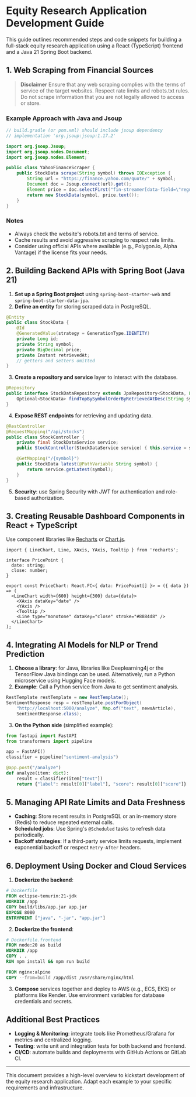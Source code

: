# Equity Research Application Development Guide

This guide outlines recommended steps and code snippets for building a full-stack equity research application using a React (TypeScript) frontend and a Java 21 Spring Boot backend.

## 1. Web Scraping from Financial Sources

> **Disclaimer**
> Ensure that any web scraping complies with the terms of service of the target websites. Respect rate limits and robots.txt rules. Do not scrape information that you are not legally allowed to access or store.

### Example Approach with Java and Jsoup

```java
// build.gradle (or pom.xml) should include jsoup dependency
// implementation 'org.jsoup:jsoup:1.17.2'

import org.jsoup.Jsoup;
import org.jsoup.nodes.Document;
import org.jsoup.nodes.Element;

public class YahooFinanceScraper {
    public StockData scrape(String symbol) throws IOException {
        String url = "https://finance.yahoo.com/quote/" + symbol;
        Document doc = Jsoup.connect(url).get();
        Element price = doc.selectFirst("fin-streamer[data-field=\"regularMarketPrice\"]");
        return new StockData(symbol, price.text());
    }
}
```

### Notes
- Always check the website's robots.txt and terms of service.
- Cache results and avoid aggressive scraping to respect rate limits.
- Consider using official APIs where available (e.g., Polygon.io, Alpha Vantage) if the license fits your needs.

## 2. Building Backend APIs with Spring Boot (Java 21)

1. **Set up a Spring Boot project** using `spring-boot-starter-web` and `spring-boot-starter-data-jpa`.
2. **Define an entity** for storing scraped data in PostgreSQL.

```java
@Entity
public class StockData {
    @Id
    @GeneratedValue(strategy = GenerationType.IDENTITY)
    private Long id;
    private String symbol;
    private BigDecimal price;
    private Instant retrievedAt;
    // getters and setters omitted
}
```

3. **Create a repository and service** layer to interact with the database.

```java
@Repository
public interface StockDataRepository extends JpaRepository<StockData, Long> {
    Optional<StockData> findTopBySymbolOrderByRetrievedAtDesc(String symbol);
}
```

4. **Expose REST endpoints** for retrieving and updating data.

```java
@RestController
@RequestMapping("/api/stocks")
public class StockController {
    private final StockDataService service;
    public StockController(StockDataService service) { this.service = service; }

    @GetMapping("/{symbol}")
    public StockData latest(@PathVariable String symbol) {
        return service.getLatest(symbol);
    }
}
```

5. **Security**: use Spring Security with JWT for authentication and role-based authorization.

## 3. Creating Reusable Dashboard Components in React + TypeScript

Use component libraries like [Recharts](https://recharts.org/) or [Chart.js](https://www.chartjs.org/).

```tsx
import { LineChart, Line, XAxis, YAxis, Tooltip } from 'recharts';

interface PricePoint {
  date: string;
  close: number;
}

export const PriceChart: React.FC<{ data: PricePoint[] }> = ({ data }) => (
  <LineChart width={600} height={300} data={data}>
    <XAxis dataKey="date" />
    <YAxis />
    <Tooltip />
    <Line type="monotone" dataKey="close" stroke="#8884d8" />
  </LineChart>
);
```

## 4. Integrating AI Models for NLP or Trend Prediction

1. **Choose a library**: for Java, libraries like Deeplearning4j or the TensorFlow Java bindings can be used. Alternatively, run a Python microservice using Hugging Face models.
2. **Example**: Call a Python service from Java to get sentiment analysis.

```java
RestTemplate restTemplate = new RestTemplate();
SentimentResponse resp = restTemplate.postForObject(
    "http://localhost:5000/analyze", Map.of("text", newsArticle),
    SentimentResponse.class);
```

3. **On the Python side** (simplified example):

```python
from fastapi import FastAPI
from transformers import pipeline

app = FastAPI()
classifier = pipeline("sentiment-analysis")

@app.post("/analyze")
def analyze(item: dict):
    result = classifier(item["text"])
    return {"label": result[0]["label"], "score": result[0]["score"]}
```

## 5. Managing API Rate Limits and Data Freshness

- **Caching**: Store recent results in PostgreSQL or an in-memory store (Redis) to reduce repeated external calls.
- **Scheduled jobs**: Use Spring's `@Scheduled` tasks to refresh data periodically.
- **Backoff strategies**: If a third-party service limits requests, implement exponential backoff or respect `Retry-After` headers.

## 6. Deployment Using Docker and Cloud Services

1. **Dockerize the backend**:

```dockerfile
# Dockerfile
FROM eclipse-temurin:21-jdk
WORKDIR /app
COPY build/libs/app.jar app.jar
EXPOSE 8080
ENTRYPOINT ["java", "-jar", "app.jar"]
```

2. **Dockerize the frontend**:

```dockerfile
# Dockerfile.frontend
FROM node:20 as build
WORKDIR /app
COPY . .
RUN npm install && npm run build

FROM nginx:alpine
COPY --from=build /app/dist /usr/share/nginx/html
```

3. **Compose** services together and deploy to AWS (e.g., ECS, EKS) or platforms like Render. Use environment variables for database credentials and secrets.

## Additional Best Practices

- **Logging & Monitoring**: integrate tools like Prometheus/Grafana for metrics and centralized logging.
- **Testing**: write unit and integration tests for both backend and frontend.
- **CI/CD**: automate builds and deployments with GitHub Actions or GitLab CI.

---

This document provides a high-level overview to kickstart development of the equity research application. Adapt each example to your specific requirements and infrastructure.
